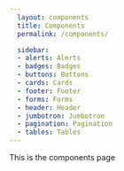 ```yaml
---
  layout: components
  title: Components
  permalink: /components/

  sidebar:
  - alerts: Alerts
  - badges: Badges
  - buttons: Buttons
  - cards: Cards
  - footer: Footer
  - forms: Forms
  - header: Header
  - jumbotron: Jumbotron
  - pagination: Pagination
  - tables: Tables
---
```


This is the components page
